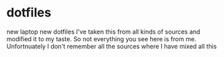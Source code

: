 # dotfiles
new laptop new dotfiles
I've taken this from all kinds of sources and modified it to my taste. So not everything you see here is from me. Unfortnuately I don't remember all the sources where I have mixed all this
